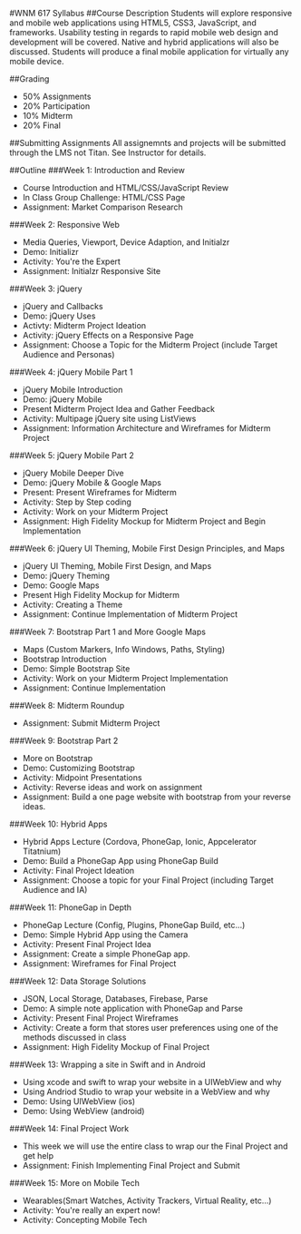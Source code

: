 #WNM 617 Syllabus
##Course Description
Students will explore responsive and mobile web applications using HTML5, CSS3, JavaScript, and frameworks. Usability testing in regards to rapid mobile web design and development will be covered. Native and hybrid applications will also be discussed. Students will produce a final mobile application for virtually any mobile device.

##Grading
-	50% Assignments
-	20% Participation
-	10% Midterm
-	20% Final

##Submitting Assignments
All assignemnts and projects will be submitted through the LMS
not Titan.  See Instructor for details.

##Outline
###Week 1: Introduction and Review
-	Course Introduction and HTML/CSS/JavaScript Review
-	In Class Group Challenge: HTML/CSS Page
-	Assignment: Market Comparison Research

###Week 2: Responsive Web
-	Media Queries, Viewport, Device Adaption, and Initialzr
-	Demo: Initializr
-	Activity: You're the Expert
-	Assignment:  Initialzr Responsive Site

###Week 3: jQuery
-	jQuery and Callbacks
-	Demo: jQuery Uses
-	Activty: Midterm Project Ideation
-	Activity: jQuery Effects on a Responsive Page
-	Assignment: Choose a Topic for the Midterm Project (include Target Audience and Personas)

###Week 4: jQuery Mobile Part 1
-	jQuery Mobile Introduction
-	Demo: jQuery Mobile
-	Present Midterm Project Idea and Gather Feedback
-	Activity: Multipage jQuery site using ListViews
-	Assignment: Information Architecture and Wireframes for Midterm Project

###Week 5: jQuery Mobile Part 2
-	jQuery Mobile Deeper Dive
-	Demo: jQuery Mobile & Google Maps
-	Present: Present Wireframes for Midterm
-	Activity: Step by Step coding
-   Activity: Work on your Midterm Project
-	Assignment: High Fidelity Mockup for Midterm Project and Begin Implementation

###Week 6: jQuery UI Theming, Mobile First Design Principles, and Maps
-	jQuery UI Theming, Mobile First Design, and Maps
-	Demo: jQuery Theming
-	Demo: Google Maps
-	Present High Fidelity Mockup for Midterm
-	Activity: Creating a Theme
-	Assignment: Continue Implementation of Midterm Project

###Week 7: Bootstrap Part 1 and More Google Maps
- Maps (Custom Markers, Info Windows, Paths, Styling)
-	Bootstrap Introduction
-	Demo: Simple Bootstrap Site
-	Activity: Work on your Midterm Project Implementation
-	Assignment: Continue Implementation

###Week 8: Midterm Roundup
-	Assignment: Submit Midterm Project

###Week 9: Bootstrap Part 2
-	More on Bootstrap 
-	Demo: Customizing Bootstrap
-	Activity: Midpoint Presentations
-	Activity: Reverse ideas and work on assignment 
-	Assignment: Build a one page website with bootstrap from your reverse ideas.  

###Week 10: Hybrid Apps
-	Hybrid Apps Lecture (Cordova, PhoneGap, Ionic, Appcelerator Titatnium)
-	Demo: Build a PhoneGap App using PhoneGap Build
-	Activity: Final Project Ideation
-	Assignment: Choose a topic for your Final Project (including Target Audience and IA)

###Week 11: PhoneGap in Depth
-	PhoneGap Lecture (Config, Plugins, PhoneGap Build, etc...)
-	Demo: Simple Hybrid App using the Camera
-	Activity: Present Final Project Idea
-	Assignment: Create a simple PhoneGap app.
-	Assignment: Wireframes for Final Project	  

###Week 12: Data Storage Solutions
-	JSON, Local Storage, Databases, Firebase, Parse
-	Demo: A simple note application with PhoneGap and Parse
-	Activity: Present Final Project Wireframes
-	Activity: Create a form that stores user preferences using one of the methods discussed in class
-	Assignment: High Fidelity Mockup of Final Project

###Week 13: Wrapping a site in Swift and in Android
-	Using xcode and swift to wrap your website in a UIWebView and why
-   Using Andriod Studio to wrap your website in a WebView and why
-	Demo: Using UIWebView (ios)
-	Demo: Using WebView (android)

###Week 14: Final Project Work
-	This week we will use the entire class to wrap our the Final Project and get help
-	Assignment: Finish Implementing Final Project and Submit

###Week 15: More on Mobile Tech
-	Wearables(Smart Watches, Activity Trackers, Virtual Reality, etc...)
-	Activity: You're really an expert now!
-	Activity: Concepting Mobile Tech
